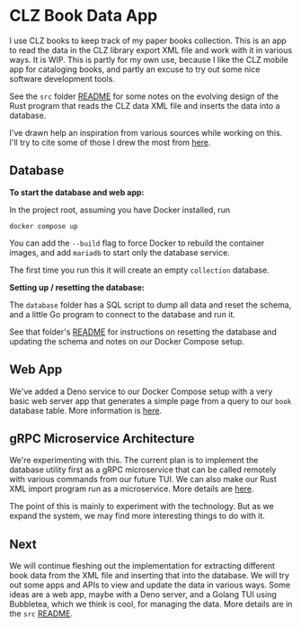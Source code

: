 # CLZ Book Data App

I use CLZ books to keep track of my paper books collection.
This is an app to read the data in the CLZ library export XML
file and work with it in various ways. It is WIP. This is partly
for my own use, because I like the CLZ mobile app for cataloging
books, and partly an excuse to try out some nice software
development tools.

See the `src` folder [README](src/README.md) for some notes on
the evolving design of the Rust program that reads the CLZ data XML
file and inserts the data into a database.

I've drawn help an inspiration from various sources while working
on this. I'll try to cite some of those I drew the most from [here](Credits.md).

## Database

**To start the database and web app:**

In the project root, assuming you have Docker installed, run

```shell
docker compose up
```

You can add the `--build` flag to force Docker to rebuild the container images,
and add `mariadb` to start only the database service.

The first time you run this it will create an empty `collection` database.

**Setting up / resetting the database:**

The `database` folder has a SQL script to dump all data and reset the
schema, and a little Go program to connect to the database and run it.

See that folder's [README](dbutil/README.md) for instructions on
resetting the database and updating the schema and notes on our
Docker Compose setup.

## Web App

We've added a Deno service to our Docker Compose setup with a very
basic web server app that generates a simple page from a query to our
`book` database table. More information is [here](webapp/README.md).

## gRPC Microservice Architecture

We're experimenting with this. The current plan is to implement the database
utility first as a gRPC microservice that can be called remotely with various
commands from our future TUI. We can also make our Rust XML import program
run as a microservice. More details are [here](dbutil/README.md).

The point of this is mainly to experiment with the technology. But as we expand
the system, we may find more interesting things to do with it.

## Next

We will continue fleshing out the implementation for extracting different
book data from the XML file and inserting that into the database. We will
try out some apps and APIs to view and update the data in various ways.
Some ideas are a web app, maybe with a Deno server, and a Golang TUI
using Bubbletea, which we think is cool, for managing the data.
More details are in the `src` [README](src/README.md).
